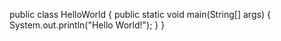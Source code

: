 public class HelloWorld {
public static void main(String[] args) {
System.out.println("Hello World!");
}
}
